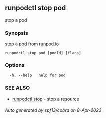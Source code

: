 ## runpodctl stop pod

stop a pod

### Synopsis

stop a pod from runpod.io

```
runpodctl stop pod [podId] [flags]
```

### Options

```
  -h, --help   help for pod
```

### SEE ALSO

* [runpodctl stop](runpodctl_stop.md)	 - stop a resource

###### Auto generated by spf13/cobra on 8-Apr-2023
